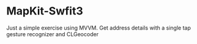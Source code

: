 # MapKit-Swfit3
Just a simple exercise using MVVM. 
Get address details with a single tap gesture recognizer and CLGeocoder
